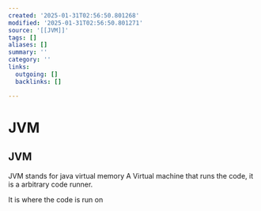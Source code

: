 ```yaml
---
created: '2025-01-31T02:56:50.801268'
modified: '2025-01-31T02:56:50.801271'
source: '[[JVM]]'
tags: []
aliases: []
summary: ''
category: ''
links:
  outgoing: []
  backlinks: []

---
```


# JVM

## JVM
JVM stands for java virtual memory A Virtual machine that runs the code, it is a arbitrary code runner.

It is where the code is run on